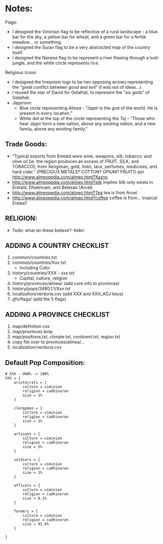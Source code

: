 # Notes:

Flags:
* I designed the Viminian flag to be reflective of a rural landscape - a blue bar for the sky, a yellow bar for wheat, and a green bar for a fertile meadow... or something.
* I designed the Suran flag to be a very abstracted map of the country itself.
* I designed the Nanese flag to be represent a river flowing through a lush jungle, and the white circle represents rice.

Religious Icons:
* I designed the Irreanism logo to be two opposing arrows representing the "great conflict between good and evil" (I was out of ideas...).
* I reused the star of David for Gelalhát, to represent the "six gods" of Gelalhát.
* Jippirism:
	* Blue circle representing _Almea_ - "Jippir is the god of the world. He is present in every location."
	* White dot at the top of the circle representing the _Tej_ - "Those who hear Jippir form a new nation, above any existing nation, and a new family, above any existing family."

## Trade Goods:

* "Typical exports from Eretald were wine, weapons, silk, tobacco, and olive oil (ie. the region produces an excess of FRUIT, SILK, and TOBACCO); from Xengiman, gold, linen, lace, perfumes, medicines, and hard cider." (PRECIOUS METALS? COTTON? OPIUM? FRUIT?) per http://www.almeopedia.com/almeo.html?Xazno
* http://www.almeopedia.com/almeo.html?silk implies Silk only exists in Eretald, Dhekhnam, and Belesao (Arcel).
* http://www.almeopedia.com/almeo.html?Tea tea is from Arcel.
* http://www.almeopedia.com/almeo.html?coffee coffee is from... tropical Erelae?

## RELIGION:

* Todo: what do these believe?: Kebri

## ADDING A COUNTRY CHECKLIST

1. common/countries.txt
2. common/countries/Xxx.txt
	* Including Color
3. history/countries/XXX - xxx.txt
	* Capital, culture, religion
4. history/provinces/almea/ (add core info to provinces)
5. history/pops/3480.1.1/Xxx.txt
6. localization/verduria.csv (add XXX and XXX_ADJ keys)
7. gfx/flags/ (add the 5 flags)

## ADDING A PROVINCE CHECKLIST
1. map/definition.csv
2. map/provinces.bmp
3. map/positions.txt, climate.txt, continent.txt, region.txt
4. copy file over to provinces/almea/...
5. localization/verduria.csv

## Default Pop Composition:

```
# XXX - 400% -> 100%
XXX = {
	aristocrats = {
		culture = viminian
		religion = cadhinoran
		size = 1%
	}

	clergymen = {
		culture = viminian
		religion = cadhinoran
		size = 1%
	}

	artisans = {
		culture = viminian
		religion = cadhinoran
		size = 5%
	}

	soldiers = {
		culture = viminian
		religion = cadhinoran
		size = 1%
	}

	officers = {
		culture = viminian
		religion = cadhinoran
		size = 0.1%
	}

	farmers = {
		culture = viminian
		religion = cadhinoran
		size = 91.9%
	}

}
```